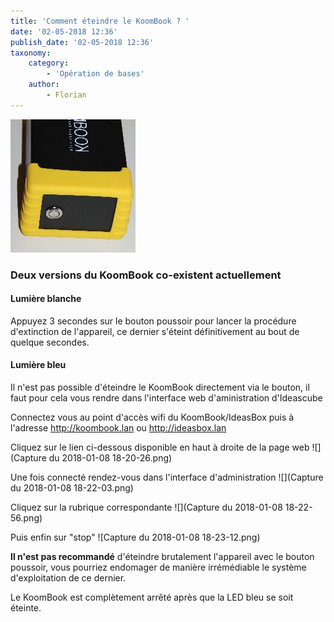 ```yaml
---
title: 'Comment éteindre le KoomBook ? '
date: '02-05-2018 12:36'
publish_date: '02-05-2018 12:36'
taxonomy:
    category:
        - 'Opération de bases'
    author:
        - Florian
---
```


![](IMG_3447.JPG)

### Deux versions du KoomBook co-existent actuellement

#### Lumière blanche

Appuyez 3 secondes sur le bouton poussoir pour lancer la procédure d'extinction de l'appareil, ce dernier s'éteint définitivement au bout de quelque secondes. 

#### Lumière bleu
Il n'est pas possible d'éteindre le KoomBook directement via le bouton, il faut pour cela vous rendre dans l'interface web d'aministration d'Ideascube

Connectez vous au point d'accès wifi du KoomBook/IdeasBox puis à l'adresse http://koombook.lan ou http://ideasbox.lan

Cliquez sur le lien ci-dessous disponible en haut à droite de la page web
![](Capture du 2018-01-08 18-20-26.png)

Une fois connecté rendez-vous dans l'interface d'administration
![](Capture du 2018-01-08 18-22-03.png)

Cliquez sur la rubrique correspondante 
![](Capture du 2018-01-08 18-22-56.png)

Puis enfin sur "stop"
![Capture du 2018-01-08 18-23-12.png)

**Il n'est pas recommandé** d'éteindre brutalement l'appareil avec le bouton poussoir, vous pourriez endomager de manière irrémédiable le système d'exploitation de ce dernier.

Le KoomBook est complètement arrêté après que la LED bleu se soit éteinte.

